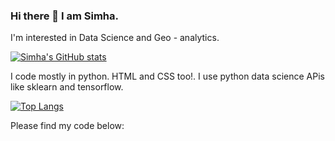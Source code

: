 ### Hi there 👋 I am Simha.
I'm interested in Data Science and Geo - analytics.


[![Simha's GitHub stats](https://github-readme-stats.vercel.app/api?username=Simha-Kalimipalli)](https://github.com/anuraghazra/github-readme-stats)


I code mostly in python. HTML and CSS too!. I use python data science APis like sklearn and tensorflow.

[![Top Langs](https://github-readme-stats.vercel.app/api/top-langs/?username=Simha-Kalimipalli)](https://github.com/anuraghazra/github-readme-stats)


Please find my code below:


<!--
**Simha-Kalimipalli/Simha-Kalimipalli** is a ✨ _special_ ✨ repository because its `README.md` (this file) appears on your GitHub profile.

Here are some ideas to get you started:

- 🔭 I’m currently working on ...
- 🌱 I’m currently learning ...
- 👯 I’m looking to collaborate on ...
- 🤔 I’m looking for help with ...
- 💬 Ask me about ...
- 📫 How to reach me: ...
- 😄 Pronouns: ...
- ⚡ Fun fact: ...
-->
